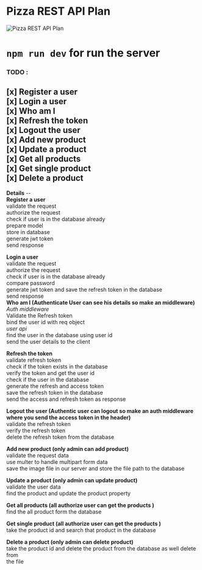 # Pizza REST API Plan
![Pizza REST API Plan](https://images.unsplash.com/photo-1604382354936-07c5d9983bd3?ixlib=rb-1.2.1&ixid=MnwxMjA3fDB8MHxleHBsb3JlLWZlZWR8N3x8fGVufDB8fHx8&w=1000&q=80)
# `npm run dev` for run the server
### TODO :
**[x] Register a user**  
**[x] Login a user**  
**[x] Who am I**  
**[x] Refresh the token**  
**[x] Logout the user**  
**[x] Add new product**  
**[x] Update a product**  
**[x] Get all products**  
**[x] Get single product**  
**[x] Delete a product**  
---
**Details** --  
**Register a user**  
    validate the request  
   authorize the request  
   check if user is in the database already  
   prepare model  
   store in database  
   generate jwt token  
   send response  

**Login a user**  
    validate the request  
    authorize the request  
    check if user is in the database already  
    compare password  
    generate jwt token and save the refresh token in the database  
   send response  
**Who am I (Authenticate User can see his details so make an middleware)**  
*Auth middleware*  
    Validate the Refresh token  
    bind the user id with req object  
*user api*  
        find the user in the database using user id  
        send the user details to the client  
        
**Refresh the token**  
    validate refresh token  
    check if the token exists in the database  
    verify the token and get the user id  
    check if the user in the database  
    generate the refresh and access token  
    save the refresh token in the database  
    send the access and refresh token as response  

**Logout the user (Authentic user can logout so make an auth middleware where you send the access token in the header)**  
    validate the refresh token  
    verify the refresh token  
    delete the refresh token from the database  

**Add new product (only admin can add product)**  
    validate the request data  
    use multer to handle multipart form data  
    save the image file in our server and store the file path to the database  
    
**Update a product (only admin can update product)**  
    validate the user data  
    find the product and update the product property  

**Get all products (all authorize user can get the products )**  
    find the all product form the database  

**Get single product (all authorize user can get the products )**  
    take the product id and search that product in the database  

**Delete a product (only admin can delete product)**  
    take the product id and delete the product from the database as well delete from  
     the file  
